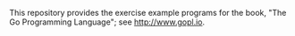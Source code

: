 This repository provides the exercise example programs
for the book, "The Go Programming Language"; see http://www.gopl.io.
